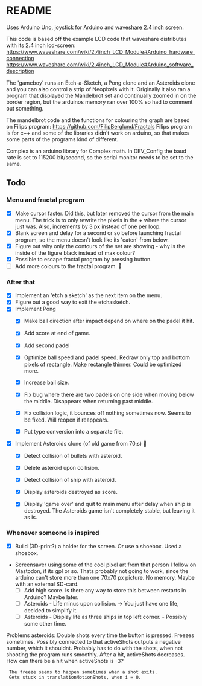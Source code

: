 # README

Uses Arduino Uno, [joystick](https://arduinogetstarted.com/tutorials/arduino-joystick) for Arduino and [waveshare 2.4 inch screen](https://www.waveshare.com/2.4inch-lcd-module.htm).

This code is based off the example LCD code that waveshare distributes with its 2.4 inch lcd-screen:
https://www.waveshare.com/wiki/2.4inch_LCD_Module#Arduino_hardware_connection
https://www.waveshare.com/wiki/2.4inch_LCD_Module#Arduino_software_description

The 'gameboy' runs an Etch-a-Sketch, a Pong clone and an Asteroids clone and you can also control a strip of Neopixels with it.
Originally it also ran a program that displayed the Mandelbrot set and continually zoomed in on the border region, but the arduinos memory ran over 100% so had to comment out something.

The mandelbrot code and the functions for colouring the graph are based on Filips program:
https://github.com/FilipBerglund/Fractals
Filips program is for c++ and some of the libraries didn't work on arduino, so that makes some parts of the programs 
kind of different.

Complex is an arduino library for Complex math. 
In DEV_Config the baud rate is set to 115200 bit/second, so the serial monitor needs to be set to the same. 

## Todo

### Menu and fractal program
- [X] Make cursor faster. Did this, but later removed the cursor from the main menu. The trick is to only rewrite the pixels in the + where the cursor just was. Also, increments by 3 px instead of one per loop.
- [X] Blank screen and delay for a second or so before launching fractal program, so the menu doesn't look like its 'eaten' from below.
- [X] Figure out why only the contours of the set are showing - why is the inside of the figure black instead of max colour?
- [X] Possible to escape fractal program by pressing button.
- [ ] Add more colours to the fractal program. :art:

### After that
- [X] Implement an 'etch a sketch' as the next item on the menu.
- [X] Figure out a good way to exit the etchasketch.
- [X] Implement Pong
  - [X] Make ball direction after impact depend on where on the padel it hit.
  - [X] Add score at end of game.
  - [X] Add second padel
  - [X] Optimize ball speed and padel speed. Redraw only top and bottom pixels of rectangle. Make rectangle thinner. Could be optimized more. 

  - [X] Increase ball size.
  - [X] Fix bug where there are two padels on one side when moving below the middle. Disappears when returning past middle.
  - [X] Fix collision logic, it bounces off nothing sometimes now. Seems to be fixed. Will reopen if reappears. 
  - [X] Put type conversion into a separate file. 

- [X] Implement Asteroids clone (of old game from 70:s) :milky_way:
  - [X] Detect collision of bullets with asteroid.
  - [X] Delete asteroid upon collision.
  - [X] Detect collision of ship with asteroid.
  - [X] Display asteroids destroyed as score.
  - [X] Display 'game over' and quit to main menu after delay when ship is destroyed.
 The Asteroids game isn't completely stable, but leaving it as is. 
  

### Whenever someone is inspired
- [X] Build (3D-print?) a holder for the screen. Or use a shoebox. Used a shoebox.
- Screensaver using some of the cool pixel art from that person I follow on Mastodon, if its gpl or so. Thats probably not going to work, since the arduino can't store more than one 70x70 px picture. No memory.
Maybe with an external SD-card. 
  - [ ] Add high score. Is there any way to store this between restarts in Arduino? Maybe later. 
  - [ ] Asteroids - Life minus upon collision. -> You just have one life, decided to simplify it.
  - [ ] Asteroids - Display life as three ships in top left corner. - Possibly some other time.

Problems asteroids:
	 Double shots every time the button is pressed.
	 Freezes sometimes. Possibly connected to that activeShots outputs a negative number, which it shouldnt.
	 Probably has to do with the shots, when not shooting the program runs smoothly.
	 After a hit, activeShots decreases. How can there be a hit when activeShots is -3? 


	 The freeze seems to happen sometimes when a shot exits.
	 Gets stuck in translationMotionShots, when i = 0.



